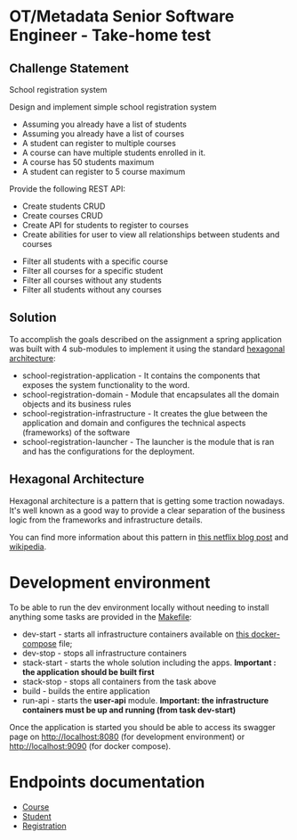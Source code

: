 # OT/Metadata Senior Software Engineer - Take-home test


## Challenge Statement

School registration system

Design and implement simple school registration system
- Assuming you already have a list of students
- Assuming you already have a list of courses
- A student can register to multiple courses
- A course can have multiple students enrolled in it.
- A course has 50 students maximum
- A student can register to 5 course maximum

Provide the following REST API:
- Create students CRUD
- Create courses CRUD
- Create API for students to register to courses
- Create abilities for user to view all relationships between students and courses
+ Filter all students with a specific course
+ Filter all courses for a specific student
+ Filter all courses without any students
+ Filter all students without any courses

## Solution

To accomplish the goals described on the assignment a spring application was built with 4 sub-modules 
to implement it using the standard [hexagonal architecture](#hexagonal-architecture):
* school-registration-application - It contains the components that exposes the system functionality 
to the word.  
* school-registration-domain - Module that encapsulates all the domain objects and its business rules
* school-registration-infrastructure - It creates the glue between the application and domain and 
configures the technical aspects (frameworks) of the software
* school-registration-launcher - The launcher is the module that is ran and has the configurations for
the deployment.

## Hexagonal Architecture

Hexagonal architecture is a pattern that is getting some traction nowadays. It's well known as a good way
to provide a clear separation of the business logic from the frameworks and infrastructure details.  

You can find more information about this pattern in 
[this netflix blog post](https://netflixtechblog.com/ready-for-changes-with-hexagonal-architecture-b315ec967749) 
and [wikipedia](https://en.wikipedia.org/wiki/Hexagonal_architecture_(software)). 

# Development environment

To be able to run the dev environment locally without needing to install anything some tasks are provided in the [Makefile](./Makefile):
* dev-start - starts all infrastructure containers available on [this docker-compose](./docker/docker-compose.yml) file;
* dev-stop - stops all infrastructure containers
* stack-start - starts the whole solution including the apps. **Important : the application should be built first**
* stack-stop - stops all containers from the task above
* build - builds the entire application
* run-api - starts the **user-api** module. **Important: the infrastructure containers must be up and running (from task dev-start)**

Once the application is started you should be able to access its swagger page on
[http://localhost:8080](http://localhost:8080) (for development environment) or
[http://localhost:9090](http://localhost:9090) (for docker compose).

# Endpoints documentation

* [Course](./docs/COURSE.md)
* [Student](./docs/COURSE.md)
* [Registration](./docs/COURSE.md)


